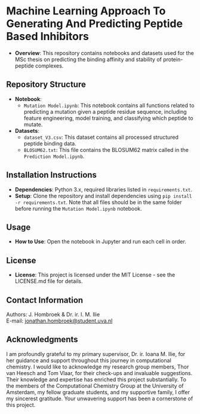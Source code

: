 # Machine Learning Approach To Generating And Predicting Peptide Based Inhibitors

- **Overview**: This repository contains notebooks and datasets used for the MSc thesis on predicting the binding affinity and stability of protein-peptide complexes.

## Repository Structure

- **Notebook**: 
  - `Mutation Model.ipynb`: This notebook contains all functions related to predicting a mutation given a peptide residue sequence, including feature engineering, model training, and classifying which peptide to mutate. 
- **Datasets**: 
  - `dataset_V3.csv`: This dataset contains all processed structured peptide binding data.
  - `BLOSUM62.txt`: This file contains the BLOSUM62 matrix called in the `Prediction Model.ipynb`.

## Installation Instructions

- **Dependencies**: Python 3.x, required libraries listed in `requirements.txt`.
- **Setup**: Clone the repository and install dependencies using `pip install -r requirements.txt`. Note that all files should be in the same folder before running the `Mutation Model.ipynb` notebook.

## Usage

- **How to Use**: Open the notebook in Jupyter and run each cell in order.

## License

- **License**: This project is licensed under the MIT License - see the LICENSE.md file for details.

## Contact Information
Authors: J. Hombroek & Dr. ir. I. M. Ilie <br />
E-mail: jonathan.hombroek@student.uva.nl

## Acknowledgments
I am profoundly grateful to my primary supervisor, Dr. ir. Ioana M. Ilie, for her guidance and support throughout this journey in computational chemistry.
I would like to acknowledge my research group members, Thor van Heesch and Tom Vlaar, for their check-ups and invaluable suggestions. Their knowledge and expertise has enriched this project substantially.
To the members of the Computational Chemistry Group at the University of Amsterdam, my fellow graduate students, and my supportive family, I offer my sincerest gratitude. Your unwavering support has been a cornerstone of this project.
